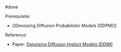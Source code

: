 #done

Prerequisite:
- [[Denoising Diffusion Probabilistic Models (DDPM)]]

Reference:
- Paper: [Denoising Diffusion Implicit Models (DDIM)](https://arxiv.org/abs/2010.02502)
